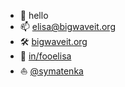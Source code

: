 - 👋 hello
- 📫 [elisa@bigwaveit.org](elisa@bigwaveit.org)
- 🛠️ [bigwaveit.org](https://bigwaveit.org/)
- 🏢 [in/fooelisa](https://www.linkedin.com/in/fooelisa/)
- ⛵ [@symatenka](https://www.instagram.com/symatenka/)

<!--
**fooelisa/fooelisa** is a ✨ _special_ ✨ repository because its `README.md` (this file) appears on your GitHub profile.

Here are some ideas to get you started:

- 🔭 I’m currently working on ...
- 🌱 I’m currently learning ...
- 👯 I’m looking to collaborate on ...
- 🤔 I’m looking for help with ...
- 💬 Ask me about ...
- 📫 How to reach me: ...
- 😄 Pronouns: ...
- ⚡ Fun fact: ...
-->
